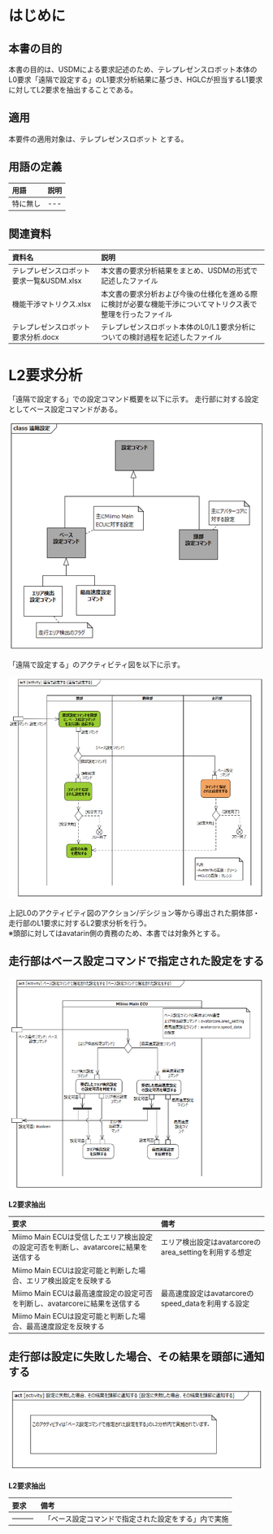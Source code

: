 # はじめに

## 本書の目的

本書の目的は、USDMによる要求記述のため、テレプレゼンスロボット本体のL0要求「遠隔で設定する」のL1要求分析結果に基づき、HGLCが担当するL1要求に対してL2要求を抽出することである。

## 適用

本要件の適用対象は、テレプレゼンスロボット とする。

## 用語の定義

|用語|説明|
|:---|:---|
|特に無し|---|

## 関連資料

|資料名|説明|
|:---|:---|
|テレプレゼンスロボット要求一覧&USDM.xlsx|本文書の要求分析結果をまとめ、USDMの形式で記述したファイル|
|機能干渉マトリクス.xlsx|本文書の要求分析および今後の仕様化を進める際に検討が必要な機能干渉についてマトリクス表で整理を行ったファイル|
|テレプレゼンスロボット要求分析.docx|テレプレゼンスロボット本体のL0/L1要求分析についての検討過程を記述したファイル|


<div style="page-break-before:always"></div>

# L2要求分析

「遠隔で設定する」での設定コマンド概要を以下に示す。
走行部に対する設定としてベース設定コマンドがある。

![](.images/conceptual/setting_command.png)

「遠隔で設定する」のアクティビティ図を以下に示す。



![](.images/activity/remote_setting.png)

上記L0のアクティビティ図のアクション/デシジョン等から導出された胴体部・走行部のL1要求に対するL2要求分析を行う。  
※頭部に対してはavatarin側の責務のため、本書では対象外とする。

<div style="page-break-before:always"></div>

## 走行部はベース設定コマンドで指定された設定をする

![](.images/activity/remote_setting/act01.png)

**L2要求抽出**

|要求|備考|
|:---|:---|
|Miimo Main ECUは受信したエリア検出設定の設定可否を判断し、avatarcoreに結果を送信する|エリア検出設定はavatarcoreのarea_settingを利用する想定|
|Miimo Main ECUは設定可能と判断した場合、エリア検出設定を反映する||
|Miimo Main ECUは最高速度設定の設定可否を判断し、avatarcoreに結果を送信する|最高速度設定はavatarcoreのspeed_dataを利用する設定|
|Miimo Main ECUは設定可能と判断した場合、最高速度設定を反映する||

<div style="page-break-before:always"></div>

## 走行部は設定に失敗した場合、その結果を頭部に通知する

![](.images/activity/remote_setting/act02.png)


**L2要求抽出**

|要求|備考|
|:---|:---|
|―――|　「ベース設定コマンドで指定された設定をする」内で実施|

<div style="page-break-before:always"></div>
